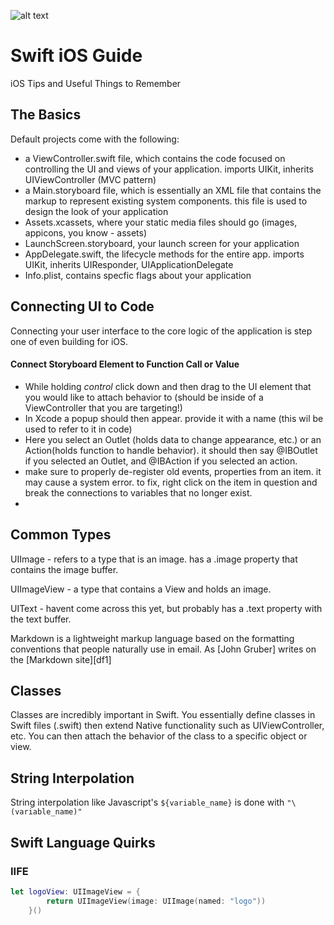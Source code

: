 ![alt text](https://cdn3.macworld.co.uk/cmsdata/features/3523633/swift_1200home_thumb800.jpg "Logo Title Text 1")

# Swift iOS Guide
iOS Tips and Useful Things to Remember


## The Basics
Default projects come with the following:
  - a ViewController.swift file, which contains the code focused on controlling the UI and views of your application. imports UIKit, inherits UIViewController (MVC pattern)
  - a Main.storyboard file, which is essentially an XML file that contains the markup to represent existing system components. this file is used to design the look of your application
  - Assets.xcassets, where your static media files should go (images, appicons, you know - assets)
  - LaunchScreen.storyboard, your launch screen for your application
  - AppDelegate.swift, the lifecycle methods for the entire app. imports UIKit, inherits UIResponder, UIApplicationDelegate
  - Info.plist, contains specfic flags about your application

## Connecting UI to Code
Connecting your user interface to the core logic of the application is step one of even building for iOS.

#### Connect Storyboard Element to Function Call or Value
  - While holding *control* click down and then drag to the UI element that you would like to attach behavior to (should be inside of a ViewController that you are targeting!)
  - In Xcode a popup should then appear. provide it with a name (this wil be used to refer to it in code)
  - Here you select an Outlet (holds data to change appearance, etc.) or an Action(holds function to handle behavior). it should then say @IBOutlet if you selected an Outlet, and @IBAction if you selected an action.
  - make sure to properly de-register old events, properties from an item. it may cause a system error. to fix, right click on the item in question and break the connections to variables that no longer exist.
  - 
  
## Common Types

UIImage - refers to a type that is an image. has a .image property that contains the image buffer.

UIImageView - a type that contains a View and holds an image.

UIText - havent come across this yet, but probably has a .text property with the text buffer.

Markdown is a lightweight markup language based on the formatting conventions that people naturally use in email.  As [John Gruber] writes on the [Markdown site][df1]


## Classes
Classes are incredibly important in Swift. You essentially define classes in Swift files (.swift) then extend Native functionality such as UIViewController, etc. You can then attach the behavior of the class to a specific object or view.


## String Interpolation
String interpolation like Javascript's `${variable_name}` is done with `"\(variable_name)"`


## Swift Language Quirks

### IIFE

```swift
let logoView: UIImageView = {
        return UIImageView(image: UIImage(named: "logo"))
    }()
```

